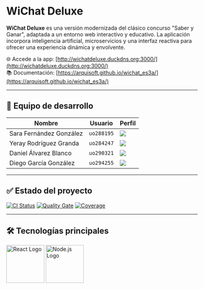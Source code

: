 # WiChat Deluxe

**WiChat Deluxe** es una versión modernizada del clásico concurso "Saber y Ganar", adaptada a un entorno web interactivo y educativo. La aplicación incorpora inteligencia artificial, microservicios y una interfaz reactiva para ofrecer una experiencia dinámica y envolvente.

🌐 Accede a la app: [http://wichatdeluxe.duckdns.org:3000/](http://wichatdeluxe.duckdns.org:3000/)  
📚 Documentación: [https://arquisoft.github.io/wichat_es3a/](https://arquisoft.github.io/wichat_es3a/)

---

## 👥 Equipo de desarrollo

| Nombre                     | Usuario    | Perfil |
|----------------------------|------------|--------|
| Sara Fernández González    | `uo288195` | [<img src="https://img.shields.io/badge/Perfil-Sara Fernández-00FF00?style=flat-square&logo=github">](https://github.com/holmess23) |
| Yeray Rodríguez Granda     | `uo284247` | [<img src="https://img.shields.io/badge/Perfil-Yeray Rodríguez-FF00FF?style=flat-square&logo=github">](https://github.com/yerayrdgzz) |
| Daniel Álvarez Blanco      | `uo290321` | [<img src="https://img.shields.io/badge/Perfil-Daniel Álvarez-FFFF00?style=flat-square&logo=github">](https://github.com/DanielAB95) |
| Diego García González      | `uo294255` | [<img src="https://img.shields.io/badge/Perfil-Diego García-0000FF?style=flat-square&logo=github">](https://github.com/DiegoLangreo7) |

---

## ✅ Estado del proyecto

[![CI Status](https://github.com/arquisoft/wichat_es3a/workflows/CI%20for%20wichat_es3a/badge.svg)](https://github.com/arquisoft/wichat_es3a/actions)
[![Quality Gate](https://sonarcloud.io/api/project_badges/measure?project=Arquisoft_wichat_es3a&metric=alert_status)](https://sonarcloud.io/summary/new_code?id=Arquisoft_wichat_es3a)
[![Coverage](https://sonarcloud.io/api/project_badges/measure?project=Arquisoft_wichat_es3a&metric=coverage)](https://sonarcloud.io/summary/new_code?id=Arquisoft_wichat_es3a)

---

## 🛠️ Tecnologías principales

<p float="left">
  <img src="https://blog.wildix.com/wp-content/uploads/2020/06/react-logo.jpg" height="100" alt="React Logo">
  <img src="https://miro.medium.com/max/365/1*Jr3NFSKTfQWRUyjblBSKeg.png" height="100" alt="Node.js Logo">
</p>
